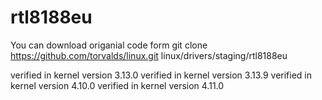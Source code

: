# rtl8188eu

You can download origanial code form
git clone https://github.com/torvalds/linux.git
linux/drivers/staging/rtl8188eu

verified in kernel version 3.13.0
verified in kernel version 3.13.9
verified in kernel version 4.10.0
verified in kernel version 4.11.0
